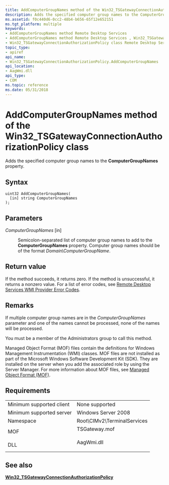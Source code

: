 ```yaml
---
title: AddComputerGroupNames method of the Win32_TSGatewayConnectionAuthorizationPolicy class
description: Adds the specified computer group names to the ComputerGroupNames property.
ms.assetid: f0c440d6-0cc2-48b4-b656-65f12e652151
ms.tgt_platform: multiple
keywords:
- AddComputerGroupNames method Remote Desktop Services
- AddComputerGroupNames method Remote Desktop Services , Win32_TSGatewayConnectionAuthorizationPolicy class
- Win32_TSGatewayConnectionAuthorizationPolicy class Remote Desktop Services , AddComputerGroupNames method
topic_type:
- apiref
api_name:
- Win32_TSGatewayConnectionAuthorizationPolicy.AddComputerGroupNames
api_location:
- AagWmi.dll
api_type:
- COM
ms.topic: reference
ms.date: 05/31/2018
---
```


# AddComputerGroupNames method of the Win32\_TSGatewayConnectionAuthorizationPolicy class

Adds the specified computer group names to the **ComputerGroupNames** property.

## Syntax


```mof
uint32 AddComputerGroupNames(
  [in] string ComputerGroupNames
);
```



## Parameters

<dl> <dt>

*ComputerGroupNames* \[in\]
</dt> <dd>

Semicolon-separated list of computer group names to add to the **ComputerGroupNames** property. Computer group names should be of the format *Domain\\ComputerGroupName*.

</dd> </dl>

## Return value

If the method succeeds, it returns zero. If the method is unsuccessful, it returns a nonzero value. For a list of error codes, see [Remote Desktop Services WMI Provider Error Codes](terminal-services-wmi-provider-error-codes.md).

## Remarks

If multiple computer group names are in the *ComputerGroupNames* parameter and one of the names cannot be processed, none of the names will be processed.

You must be a member of the Administrators group to call this method.

Managed Object Format (MOF) files contain the definitions for Windows Management Instrumentation (WMI) classes. MOF files are not installed as part of the Microsoft Windows Software Development Kit (SDK). They are installed on the server when you add the associated role by using the Server Manager. For more information about MOF files, see [Managed Object Format (MOF)](/windows/desktop/WmiSdk/managed-object-format--mof-).

## Requirements



|                                     |                                                                                          |
|-------------------------------------|------------------------------------------------------------------------------------------|
| Minimum supported client<br/> | None supported<br/>                                                                |
| Minimum supported server<br/> | Windows Server 2008<br/>                                                           |
| Namespace<br/>                | Root\\CIMv2\\TerminalServices<br/>                                                 |
| MOF<br/>                      | <dl> <dt>TSGateway.mof</dt> </dl> |
| DLL<br/>                      | <dl> <dt>AagWmi.dll</dt> </dl>    |



## See also

<dl> <dt>

[**Win32\_TSGatewayConnectionAuthorizationPolicy**](win32-tsgatewayconnectionauthorizationpolicy.md)
</dt> </dl>

 

